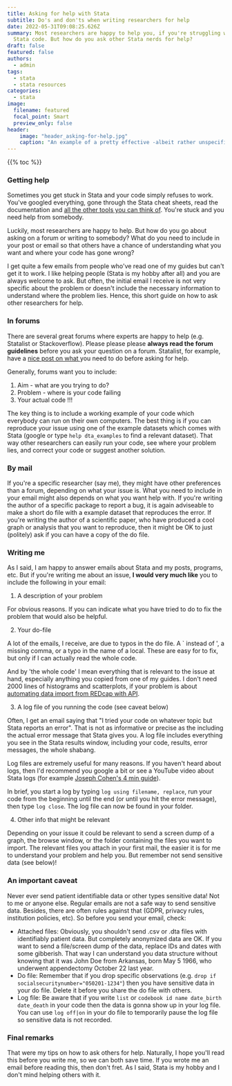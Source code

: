 ```yaml
---
title: Asking for help with Stata
subtitle: Do's and don'ts when writing researchers for help
date: 2022-05-31T09:08:25.626Z
summary: Most researchers are happy to help you, if you're struggling with your
  Stata code. But how do you ask other Stata nerds for help?
draft: false
featured: false
authors:
  - admin
tags:
  - stata
  - stata resources
categories:
  - stata
image:
  filename: featured
  focal_point: Smart
  preview_only: false
header:
    image: "header_asking-for-help.jpg"
    caption: "An example of a pretty effective -albeit rather unspecific- plea for help."
---
```

{{% toc %}}

### Getting help
Sometimes you get stuck in Stata and your code simply refuses to work. You've googled everything, gone through the Stata cheat sheets, read the documentation and [all the other tools you can think of](https://www.ebbehoej.dk/post/stata-ressources-for-beginners/). You're stuck and you need help from somebody.

Luckily, most researchers are happy to help. But how do you go about asking on a forum or writing to somebody? What do you need to include in your post or email so that others have a chance of understanding what you want and where your code has gone wrong?

I get quite a few emails from people who've read one of my guides but can't get it to work. I like helping people (Stata is my hobby after all) and you are always welcome to ask. But often, the initial email I receive is not very specific about the problem or doesn't include the necessary information to understand where the problem lies. Hence, this short guide on how to ask other researchers for help.

### In forums

There are several great forums where experts are happy to help (e.g. Statalist or Stackoverflow). Please please please **always read the forum guidelines** before you ask your question on a forum. Statalist, for example, have a [nice post on what ](https://www.statalist.org/forums/help)you need to do before asking for help.

Generally, forums want you to include:

1. Aim - what are you trying to do?
2. Problem - where is your code failing
3. Your actual code !!!

The key thing is to include a working example of your code which everybody can run on their own computers. The best thing is if you can reproduce your issue using one of the example datasets which comes with Stata (google or type `help dta_examples` to find a relevant dataset). That way other researchers can easily run your code, see where your problem lies, and correct your code or suggest another solution.

### By mail

If you're a specific researcher (say me), they might have other preferences than a forum, depending on what your issue is. What you need to include in your email might also depends on what you want help with. If you're writing the author of a specific package to report a bug, it is again adviseable to make a short do file with a example dataset that reproduces the error. If you're writing the author of a scientific paper, who have produced a cool graph or analysis that you want to reproduce, then it might be OK to just (politely) ask if you can have a copy of the do file.

### Writing me

As I said, I am happy to answer emails about Stata and my posts, programs, etc. But if you're writing me about an issue, **I would very much like** you to include the following in your email:

1. A description of your problem

For obvious reasons. If you can indicate what you have tried to do to fix the problem that would also be helpful.

2. Your do-file

A lot of the emails, I receive, are due to typos in the do file. A ` instead of  ', a missing comma, or a typo in the name of a local. These are easy for to fix, but only if I can actually read the whole code.

And by 'the whole code' I mean everything that is relevant to the issue at hand, especially anything you copied from one of my guides. I don't need 2000 lines of histograms and scatterplots, if your problem is about [automating data import from REDcap with API](https://www.ebbehoej.dk/post/automating-data-import-from-redcap/).

3. A log file of you running the code (see caveat below)

Often, I get an email saying that "I tried  your code on whatever topic but Stata reports an error". That is not as informative or precise as the including the actual error message that Stata gives you. A log file includes everything you see in the Stata results window, including your code, results, error messages, the whole shabang.

Log files are extremely useful for many reasons. If you haven't heard about logs, then I'd recommend you google a bit or see a YouTube video about Stata logs (for example [Joseph Cohen's 4 min guide](https://www.youtube.com/watch?v=VD_QHHC4F6k)).

In brief, you start a log by typing `log using filename, replace`, run your code from the beginning until the end (or until you hit the error message), then type `log close`. The log file can now be found in your folder.

4. Other info that might be relevant

Depending on your issue it could be relevant to send a screen dump of a graph, the browse window, or the folder containing the files you want to import. The relevant files you attach in your first mail, the easier it is for me to understand your problem and help you. But remember not send sensitive data (see below)!

### An important caveat

Never ever send patient identifiable data or other types sensitive data! Not to me or anyone else. Regular emails are not a safe way to send sensitive data. Besides, there are often rules against that (GDPR, privacy rules, institution policies, etc). So before you send your email, check:

* Attached files: Obviously, you shouldn't send .csv or .dta files with identifiably patient data. But completely anonymized data are OK. If you want to send a file/screen dump of the data, replace IDs and dates with some gibberish. That way I can understand you data structure without knowing that it was John Doe from Arkansas, born May 5 1966, who underwent appendectomy October 22 last year.
* Do file: Remember that if you drop specific observations (e.g. `drop if socialsecuritynumber="050201-1234"`) then you have sensitive data in your do file. Delete it before you share the do file with others.
* Log file: Be aware that if you write `list` or `codebook id name date_birth date_death` in your code then the data is gonna show up in your log file. You can use `log off|on` in your do file to temporarily pause the log file so sensitive data is not recorded.

### Final remarks

That were my tips on how to ask others for help. Naturally, I hope you'll read this before you write me, so we can both save time. If you wrote me an email before reading this, then don't fret. As I said, Stata is my hobby and I don't mind helping others with it.
